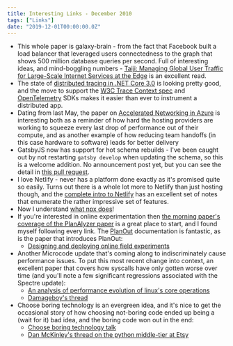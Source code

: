```yaml
---
title: Interesting Links - December 2010
tags: ["Links"]
date: "2019-12-01T00:00:00.0Z"
---
```


- This whole paper is galaxy-brain - from the fact that Facebook built a load balancer that leveraged users connectedness to the graph that shows 500 million database queries per second. Full of interesting ideas, and mind-boggling numbers - [Taiji: Managing Global User Traffic for Large-Scale Internet Services at the Edge] is an excellent read.
- The state of [distributed tracing in .NET Core 3.0] is looking pretty good, and the move to support the [W3C Trace Context spec] and [OpenTelemetry] SDKs makes it easier than ever to instrument a distributed app.
- Dating from last May, the paper on [Accelerated Networking in Azure] is interesting both as a reminder of how hard the hosting providers are working to squeeze every last drop of performance out of their compute, and as another example of how reducing team handoffs (in this case hardware to software) leads for better delivery
- GatsbyJS now has support for hot schema rebuilds - I've been caught out by not restarting `gatsby develop` when updating the schema, so this is a welcome addition. No announcement post yet, but you can see the detail in [this pull request][gatsby pull request for schema rebuild].
- I love Netlify - never has a platform done exactly as it's promised quite so easily. Turns out there is a whole lot more to Netlify than just hosting though, and the [complete intro to Netlify] has an excellent set of notes that enumerate the rather impressive set of features.
- Now I understand [what npx does]!
- If you're interested in online experimentation then [the morning paper's coverage of the PlanAlyzer paper][planalyzer paper] is a great place to start, and I found myself following every link. The [PlanOut] documentation is fantastic, as is the paper that introduces PlanOut:
  - [Designing and deploying online field experiments]
- Another Microcode update that's coming along to indiscriminately cause performance issues. To put this most recent change into context, an excellent paper that covers how syscalls have only gotten worse over time (and you'll note a few significant regressions associated with the Spectre update):
  - [An analysis of performance evolution of linux's core operations]
  - [Damageboy's thread]
- Choose boring technology is an evergreen idea, and it's nice to get the occasional story of how choosing not-boring code ended up being a (wait for it) bad idea, and the boring code won out in the end:
  - [Choose boring technology talk]
  - [Dan McKinley's thread on the python middle-tier at Etsy]

[taiji: managing global user traffic for large-scale internet services at the edge]: https://research.fb.com/publications/taiji-managing-global-user-traffic-for-large-scale-internet-services-at-the-edge/
[distributed tracing in .net core 3.0]: https://devblogs.microsoft.com/aspnet/improvements-in-net-core-3-0-for-troubleshooting-and-monitoring-distributed-apps/
[w3c trace context spec]: https://www.w3.org/TR/trace-context/
[opentelemetry]: https://opentelemetry.io/
[accelerated networking in azure]: https://blog.acolyer.org/2018/05/01/azure-accelerated-networking-smartnics-in-the-public-cloud/
[planout]: http://facebook.github.io/planout/
[planalyzer paper]: https://blog.acolyer.org/2019/11/22/planalyzer/
[designing and deploying online field experiments]: https://arxiv.org/pdf/1409.3174v1.pdf
[what npx does]: https://medium.com/@maybekatz/introducing-npx-an-npm-package-runner-55f7d4bd282b
[complete intro to netlify]: https://www.netlify.com/blog/2019/10/07/complete-intro-to-netlify-in-3.5-hours/
[an analysis of performance evolution of linux's core operations]: https://blog.acolyer.org/2019/11/04/an-analysis-of-performance-evolution-of-linuxs-core-operations/
[damageboy's thread]: https://twitter.com/damageboy/status/1194751035136450560
[choose boring technology talk]: http://boringtechnology.club/
[dan mckinley's thread on the python middle-tier at etsy]: https://twitter.com/mcfunley/status/1194713711337852928
[gatsby pull request for schema rebuild]: https://github.com/gatsbyjs/gatsby/pull/19092
